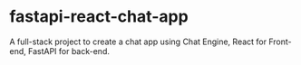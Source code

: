 # fastapi-react-chat-app
A full-stack project to create a chat app using Chat Engine, React for Front-end, FastAPI for back-end.
